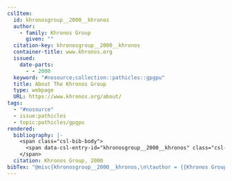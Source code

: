 ```yaml
---
cslItem:
  id: khronosgroup__2000__khronos
  author:
    - family: Khronos Group
      given: ""
  citation-key: khronosgroup__2000__khronos
  container-title: www.khronos.org
  issued:
    date-parts:
      - - 2000
  keyword: "#nosource;collection::pathicles::gpgpu"
  title: About The Khronos Group
  type: webpage
  URL: https://www.khronos.org/about/
tags:
  - "#nosource"
  - issue:pathicles
  - topic:pathicles/gpgpu
rendered:
  bibliography: |-
    <span class="csl-bib-body">
      <span data-csl-entry-id="khronosgroup__2000__khronos" class="csl-entry">Khronos Group. 2000. <i>About The Khronos Group</i>. Www.Khronos.Org. <a href='https://www.khronos.org/about/'>https://www.khronos.org/about/</a></span>
    </span>
  citation: Khronos Group, 2000
bibTex: "@misc{khronosgroup__2000__khronos,\n\tauthor = {{Khronos Group}},\n\tyear = {2000},\n\ttitle = {About {The} {Khronos} {Group}},\n\thowpublished = {https://www.khronos.org/about/},\n}\n\n"
---
```

